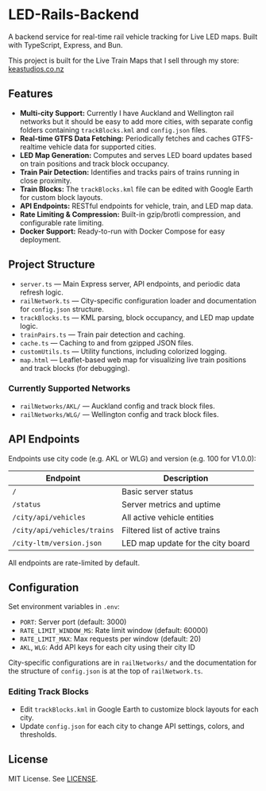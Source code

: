# LED-Rails-Backend

A backend service for real-time rail vehicle tracking for Live LED maps. Built with TypeScript, Express, and Bun.

This project is built for the Live Train Maps that I sell through my store: [keastudios.co.nz](https://keastudios.co.nz)

## Features

- **Multi-city Support:** Currently I have Auckland and Wellington rail networks but it should be easy to add more cities, with separate config folders containing `trackBlocks.kml` and `config.json` files.
- **Real-time GTFS Data Fetching:** Periodically fetches and caches GTFS-realtime vehicle data for supported cities.
- **LED Map Generation:** Computes and serves LED board updates based on train positions and track block occupancy.
- **Train Pair Detection:** Identifies and tracks pairs of trains running in close proximity.
- **Train Blocks:** The `trackBlocks.kml` file can be edited with Google Earth for custom block layouts.
- **API Endpoints:** RESTful endpoints for vehicle, train, and LED map data.
- **Rate Limiting & Compression:** Built-in gzip/brotli compression, and configurable rate limiting.
- **Docker Support:** Ready-to-run with Docker Compose for easy deployment.

## Project Structure

- `server.ts` — Main Express server, API endpoints, and periodic data refresh logic.
- `railNetwork.ts` — City-specific configuration loader and documentation for `config.json` structure.
- `trackBlocks.ts` — KML parsing, block occupancy, and LED map update logic.
- `trainPairs.ts` — Train pair detection and caching.
- `cache.ts` — Caching to and from gzipped JSON files.
- `customUtils.ts` — Utility functions, including colorized logging.
- `map.html` — Leaflet-based web map for visualizing live train positions and track blocks (for debugging).

### Currently Supported Networks

- `railNetworks/AKL/` — Auckland config and track block files.
- `railNetworks/WLG/` — Wellington config and track block files.

## API Endpoints

Endpoints use city code (e.g. AKL or WLG) and version (e.g. 100 for V1.0.0):

| Endpoint                      | Description                        |
|-------------------------------|------------------------------------|
| `/`                           | Basic server status                |
| `/status`                     | Server metrics and uptime          |
| `/city/api/vehicles`          | All active vehicle entities        |
| `/city/api/vehicles/trains`   | Filtered list of active trains     |
| `/city-ltm/version.json`      | LED map update for the city board  |

All endpoints are rate-limited by default.

## Configuration

Set environment variables in `.env`:

- `PORT`: Server port (default: 3000)
- `RATE_LIMIT_WINDOW_MS`: Rate limit window (default: 60000)
- `RATE_LIMIT_MAX`: Max requests per window (default: 20)
- `AKL`, `WLG`: Add API keys for each city using their city ID

City-specific configurations are in `railNetworks/` and the documentation for the structure of `config.json` is at the top of `railNetwork.ts`.

### Editing Track Blocks

- Edit `trackBlocks.kml` in Google Earth to customize block layouts for each city.
- Update `config.json` for each city to change API settings, colors, and thresholds.

## License

MIT License. See [LICENSE](LICENSE).
